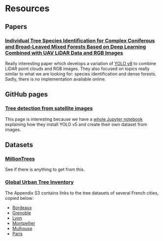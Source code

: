# Resources

## Papers

### [Individual Tree Species Identification for Complex Coniferous and Broad-Leaved Mixed Forests Based on Deep Learning Combined with UAV LiDAR Data and RGB Images](https://www.mdpi.com/1999-4907/15/2/293)

Really interesting paper which develops a variation of [YOLO v8](https://github.com/ultralytics/ultralytics) to combine LiDAR point clouds and RGB images. They also focused on topics really similar to what we are looking for: species identification and dense forests. Sadly, there is no implementation available online.

## GitHub pages

### [Tree detection from satellite images](https://github.com/talhayavcin/Tree-detection-from-satellite-images)

This page is interesting because we have a [whole Jupyter notebook](https://github.com/talhayavcin/Tree-detection-from-satellite-images/blob/main/YOLOv5_Custom_Training.ipynb) explaining how they install YOLO v5 and create their own dataset from images.

## Datasets

### [MillionTrees](https://milliontrees.idtrees.org/)

See if there is anything to get from this.

### [Global Urban Tree Inventory](https://onlinelibrary.wiley.com/doi/abs/10.1111/geb.13169)

The Appendix S3 contains links to the tree datasets of several French cities, copied below:

- [Bordeaux](http://www.opendata.bordeaux.fr/content/patrimoine-arbore)
- [Grenoble](http://data.metropolegrenoble.fr/ckan/dataset/les-arbres-de-grenoble)
- [Lyon](https://download.data.grandlyon.com/catalogue/srv/eng/find?uuid=c1b069ca-181d-4265-9838-8d182f207bd3)
- [Montpellier](http://data.montpellier3m.fr/dataset/arbres-dalignement-de-montpellier)
- [Mulhouse](http://www.mulhouse.fr/fr/Localisation-et-caracteristiques-des-arbres/Localisation-et-caracteristiques-des-arbres.html)
- [Paris](https://opendata.paris.fr/explore/dataset/les-arbres/information/)
